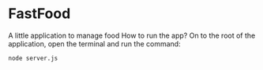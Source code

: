 # FastFood
A little application to manage food
How to run the app?
On to the root of the application, open the terminal and run the command: 
```
node server.js
```
